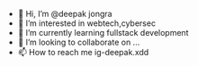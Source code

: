 - 👋 Hi, I’m @deepak jongra
- 👀 I’m interested in webtech,cybersec
- 🌱 I’m currently learning fullstack development
- 💞️ I’m looking to collaborate on ...
- 📫 How to reach me ig-deepak.xdd

<!---
lostaim/lostaim is a ✨ special ✨ repository because its `README.md` (this file) appears on your GitHub profile.
You can click the Preview link to take a look at your changes.
--->
